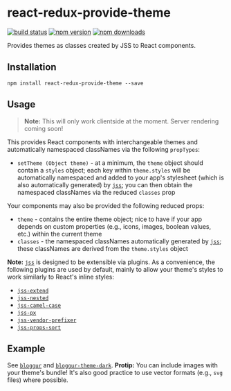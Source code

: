 # react-redux-provide-theme

[![build status](https://img.shields.io/travis/loggur/react-redux-provide-theme/master.svg?style=flat-square)](https://travis-ci.org/loggur/react-redux-provide-theme) [![npm version](https://img.shields.io/npm/v/react-redux-provide-theme.svg?style=flat-square)](https://www.npmjs.com/package/react-redux-provide-theme)
[![npm downloads](https://img.shields.io/npm/dm/react-redux-provide-theme.svg?style=flat-square)](https://www.npmjs.com/package/react-redux-provide-theme)

Provides themes as classes created by JSS to React components.


## Installation

```
npm install react-redux-provide-theme --save
```


## Usage

> **Note:**  This will only work clientside at the moment.  Server rendering coming soon!

This provides React components with interchangeable themes and automatically namespaced classNames via the following `propTypes`:

- `setTheme (Object theme)` - at a minimum, the `theme` object should contain a `styles` object; each key within `theme.styles` will be automatically namespaced and added to your app's stylesheet (which is also automatically generated) by [`jss`](https://github.com/jsstyles/jss); you can then obtain the namespaced classNames via the reduced `classes` prop

Your components may also be provided the following reduced props:

- `theme` - contains the entire theme object; nice to have if your app depends on custom properties (e.g., icons, images, boolean values, etc.) within the current theme
- `classes` - the namespaced classNames automatically generated by [`jss`](https://github.com/jsstyles/jss); these classNames are derived from the `theme.styles` object

**Note:**  [`jss`](https://github.com/jsstyles/jss) is designed to be extensible via plugins.  As a convenience, the following plugins are used by default, mainly to allow your theme's styles to work similarly to React's inline styles:

- [`jss-extend`](https://github.com/jsstyles/jss-extend)
- [`jss-nested`](https://github.com/jsstyles/jss-nested)
- [`jss-camel-case`](https://github.com/jsstyles/jss-camel-case)
- [`jss-px`](https://github.com/jsstyles/jss-px)
- [`jss-vendor-prefixer`](https://github.com/jsstyles/jss-vendor-prefixer)
- [`jss-props-sort`](https://github.com/jsstyles/jss-props-sort)


## Example

See [`bloggur`](https://github.com/loggur/bloggur) and [`bloggur-theme-dark`](https://github.com/loggur/bloggur-theme-dark).  **Protip:**  You can include images with your theme's bundle!  It's also good practice to use vector formats (e.g., `svg` files) where possible.
